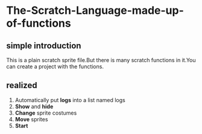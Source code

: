 # The-Scratch-Language-made-up-of-functions
## simple introduction
This is a plain scratch sprite file.But there is many scratch functions in it.You can create a project with the functions.
## realized
1. Automatically put **logs** into a list named logs
2. **Show** and **hide**
3. **Change** sprite costumes
4. **Move** sprites
5. **Start**
